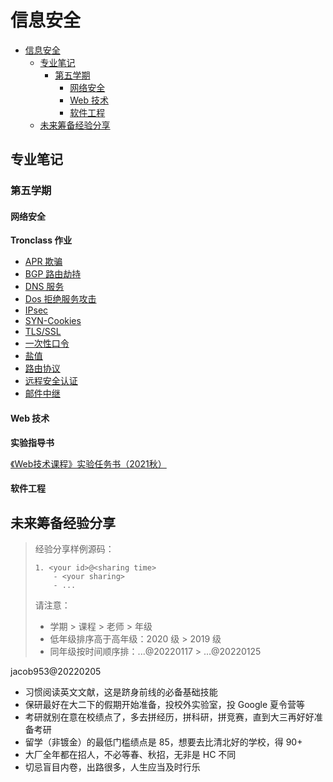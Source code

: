 # 信息安全

- [信息安全](#信息安全)
  - [专业笔记](#专业笔记)
    - [第五学期](#第五学期)
      - [网络安全](#网络安全)
      - [Web 技术](#web-技术)
      - [软件工程](#软件工程)
  - [未来筹备经验分享](#未来筹备经验分享)


## 专业笔记

### 第五学期
#### 网络安全

**Tronclass 作业**

- [APR 欺骗](network-security/arp-spoofing.md)
- [BGP 路由劫持](network-security/bgp-route-hijacking.md)
- [DNS 服务](network-security/dns-server.md)
- [Dos 拒绝服务攻击](network-security/dos.md)
- [IPsec](network-security/ipsec.md)
- [SYN-Cookies](network-security/syn-cookies.md)
- [TLS/SSL](network-security/tls-ssl.md)
- [一次性口令](network-security/onetime-password.md)
- [盐值](network-security/salt-value.md)
- [路由协议](network-security/routing-protocol.md)
- [远程安全认证](network-security/remote-security-authentication.md)
- [邮件中继](network-security/mail-relay.md)

#### Web 技术

**实验指导书**

[《Web技术课程》实验任务书（2021秋）](web/web-experiment-guide.docx)

#### 软件工程

## 未来筹备经验分享

> 经验分享样例源码：
>
> ```
> 1. <your id>@<sharing time>
>     - <your sharing>
>     - ...
> ```
> 请注意：
> - 学期 > 课程 > 老师 > 年级
> - 低年级排序高于高年级：2020 级 > 2019 级
> - 同年级按时间顺序排：...@20220117 > ...@20220125

jacob953@20220205

- 习惯阅读英文文献，这是跻身前线的必备基础技能
- 保研最好在大二下的假期开始准备，投校外实验室，投 Google 夏令营等
- 考研就别在意在校绩点了，多去拼经历，拼科研，拼竞赛，直到大三再好好准备考研
- 留学（非镀金）的最低门槛绩点是 85，想要去比清北好的学校，得 90+
- 大厂全年都在招人，不必等春、秋招，无非是 HC 不同
- 切忌盲目内卷，出路很多，人生应当及时行乐